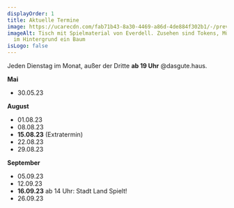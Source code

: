 ```yaml
---
displayOrder: 1
title: Aktuelle Termine
image: https://ucarecdn.com/fab71b43-8a30-4469-a86d-4de884f302b1/-/preview/-/enhance/63/
imageAlt: Tisch mit Spielmaterial von Everdell. Zusehen sind Tokens, Münzen und
  im Hintergrund ein Baum
isLogo: false
---
```

Jeden Dienstag im Monat, außer der Dritte **ab 19 Uhr** @dasgute.haus.

**Mai**

* 30.05.23

**August**
* 01.08.23
* 08.08.23
* **15.08.23** (Extratermin)
* 22.08.23
* 29.08.23

**September**
* 05.09.23
* 12.09.23
* **16.09.23** ab 14 Uhr: Stadt Land Spielt!
* 26.09.23